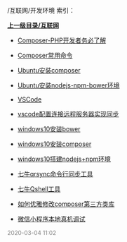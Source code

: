 /互联网/开发环境 索引：


**[上一级目录/互联网](/互联网/index.md)**

- [Composer-PHP开发者务必了解](/互联网/开发环境/Composer-PHP开发者务必了解.md)

- [Composer常用命令](/互联网/开发环境/Composer常用命令.md)

- [Ubuntu安装composer](/互联网/开发环境/Ubuntu安装composer.md)

- [Ubuntu安装nodejs-npm-bower环境](/互联网/开发环境/Ubuntu安装nodejs-npm-bower环境.md)

- [VSCode](/互联网/开发环境/VSCode.md)

- [vscode配置连接远程服务器实现同步](/互联网/开发环境/vscode配置连接远程服务器实现同步.md)

- [windows10安装bower](/互联网/开发环境/windows10安装bower.md)

- [windows10安装composer](/互联网/开发环境/windows10安装composer.md)

- [windows10搭建nodejs+npm环境](/互联网/开发环境/windows10搭建nodejs+npm环境.md)

- [七牛qrsync命令行同步工具](/互联网/开发环境/七牛qrsync命令行同步工具.md)

- [七牛Qshell工具](/互联网/开发环境/七牛Qshell工具.md)

- [如何优雅修改composer第三方类库](/互联网/开发环境/如何优雅修改composer第三方类库.md)

- [微信小程序本地真机调试](/互联网/开发环境/微信小程序本地真机调试.md)


<font size=2 color='grey'> 2020-03-04 11:02 </font>